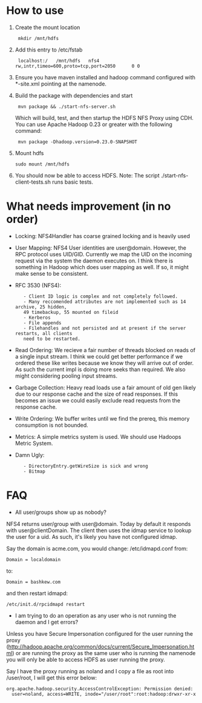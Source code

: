# How to use

1. Create the mount location

        mkdir /mnt/hdfs

2. Add this entry to /etc/fstab

        localhost:/   /mnt/hdfs   nfs4       rw,intr,timeo=600,proto=tcp,port=2050      0 0

3. Ensure you have maven installed and hadoop command configured with *-site.xml pointing at the namenode.

4. Build the package with dependencies and start

        mvn package && ./start-nfs-server.sh

    Which will build, test, and then startup the HDFS NFS Proxy using CDH. You can use Apache Hadoop 0.23 or
    greater with the following command:

        mvn package -Dhadoop.version=0.23.0-SNAPSHOT


5. Mount hdfs

       sudo mount /mnt/hdfs

6. You should now be able to access HDFS. Note: The script ./start-nfs-client-tests.sh runs basic tests.

# What needs improvement (in no order)

* Locking:
NFS4Handler has coarse grained locking and is heavily used
* User Mapping: 
NFS4 User identities are user@domain. However, the RPC protocol uses UID/GID.
Currently we map the UID on the incoming request via the system the daemon executes on.
I think there is something in Hadoop which does user mapping as well. If so, it might
make sense to be consistent.
* RFC 3530 (NFS4):

         - Client ID logic is complex and not completely followed.
         - Many reccomended attributes are not implemented such as 14 archive, 25 hidden,
         49 timebackup, 55 mounted on fileid
         - Kerberos
         - File appends
         - Filehandles and not persisted and at present if the server restarts, all clients
         need to be restarted.

* Read Ordering: 
We recieve a fair number of threads blocked on reads of a single input stream.
I think we could get better performance if we ordered these like writes because we
know they will arrive out of order. As such the current impl is doing more seeks
than required. We also might considering pooling input streams.
* Garbage Collection:
Heavy read loads use a fair amount of old gen likely due to our response cache
and the size of read responses. If this becomes an issue we could easily exclude 
read requests from the response cache.
* Write Ordering:
We buffer writes until we find the prereq, this memory consumption is not bounded.
* Metrics:
A simple metrics system is used. We should use Hadoops Metric System. 
* Damn Ugly:
 
         - DirectoryEntry.getWireSize is sick and wrong
         - Bitmap

# FAQ
* All user/groups show up as nobody?

NFS4 returns user/group with user@domain. Today by default it responds with
user@clientDomain. The client then uses the idmap service to lookup the user
for a uid. As such, it's likely you have not configured idmap.

Say the domain is acme.com, you would change: /etc/idmapd.conf from:

    Domain = localdomain

to:

    Domain = bashkew.com

and then restart idmapd:
 
    /etc/init.d/rpcidmapd restart

* I am trying to do an operation as any user who is not running the daemon and
I get errors?

Unless you have Secure Impersonation configured for the user running the proxy
(http://hadoop.apache.org/common/docs/current/Secure_Impersonation.html)
or are running the proxy as the same user who is running the namenode you will
only be able to access HDFS as user running the proxy.

Say I have the proxy running as noland and I copy a file as root into
/user/root, I will get this error below:

    org.apache.hadoop.security.AccessControlException: Permission denied: 
      user=noland, access=WRITE, inode="/user/root":root:hadoop:drwxr-xr-x

